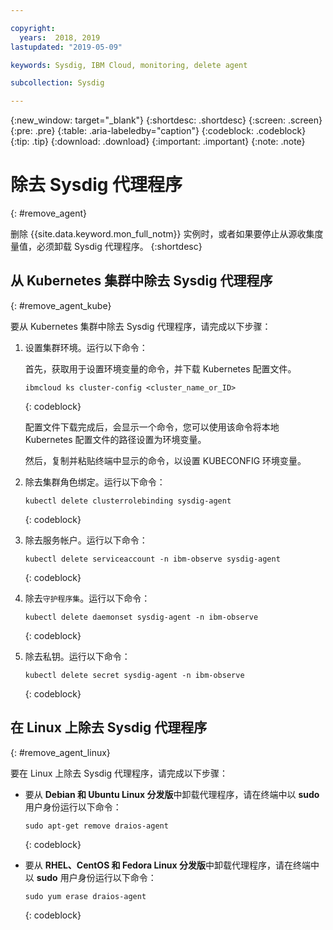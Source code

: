 ```yaml
---

copyright:
  years:  2018, 2019
lastupdated: "2019-05-09"

keywords: Sysdig, IBM Cloud, monitoring, delete agent

subcollection: Sysdig

---
```


{:new_window: target="_blank"}
{:shortdesc: .shortdesc}
{:screen: .screen}
{:pre: .pre}
{:table: .aria-labeledby="caption"}
{:codeblock: .codeblock}
{:tip: .tip}
{:download: .download}
{:important: .important}
{:note: .note}

# 除去 Sysdig 代理程序
{: #remove_agent}

删除 {{site.data.keyword.mon_full_notm}} 实例时，或者如果要停止从源收集度量值，必须卸载 Sysdig 代理程序。
{:shortdesc}


## 从 Kubernetes 集群中除去 Sysdig 代理程序
{: #remove_agent_kube}

要从 Kubernetes 集群中除去 Sysdig 代理程序，请完成以下步骤：

1. 设置集群环境。运行以下命令：

    首先，获取用于设置环境变量的命令，并下载 Kubernetes 配置文件。

    ```
    ibmcloud ks cluster-config <cluster_name_or_ID>
    ```
    {: codeblock}

    配置文件下载完成后，会显示一个命令，您可以使用该命令将本地 Kubernetes 配置文件的路径设置为环境变量。

    然后，复制并粘贴终端中显示的命令，以设置 KUBECONFIG 环境变量。

2. 除去集群角色绑定。运行以下命令：

    ```
    kubectl delete clusterrolebinding sysdig-agent
    ```
    {: codeblock}

3. 除去服务帐户。运行以下命令：

    ```
    kubectl delete serviceaccount -n ibm-observe sysdig-agent
    ```
    {: codeblock}

4. 除去`守护程序集`。运行以下命令：

    ```
    kubectl delete daemonset sysdig-agent -n ibm-observe
    ```
    {: codeblock}

5. 除去私钥。运行以下命令：

    ```
    kubectl delete secret sysdig-agent -n ibm-observe
    ```
    {: codeblock}




## 在 Linux 上除去 Sysdig 代理程序
{: #remove_agent_linux}

要在 Linux 上除去 Sysdig 代理程序，请完成以下步骤：

* 要从 **Debian 和 Ubuntu Linux 分发版**中卸载代理程序，请在终端中以 **sudo** 用户身份运行以下命令：

    ```
    sudo apt-get remove draios-agent
    ```
    {: codeblock}

* 要从 **RHEL、CentOS 和 Fedora Linux 分发版**中卸载代理程序，请在终端中以 **sudo** 用户身份运行以下命令：

    ```
    sudo yum erase draios-agent
    ```
    {: codeblock}


